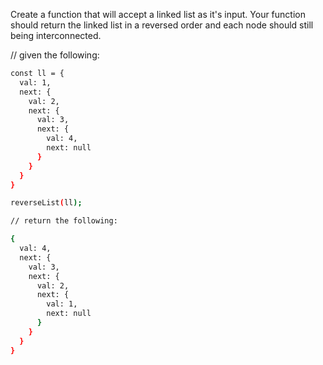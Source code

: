 Create a function that will accept a linked list as it's input. Your function should return the linked list in a reversed order and each node should still being interconnected.

// given the following:
```sh
const ll = {
  val: 1,
  next: {
    val: 2,
    next: {
      val: 3,
      next: {
        val: 4,
        next: null
      }
    }
  }
}

reverseList(ll);

// return the following:

{
  val: 4,
  next: {
    val: 3,
    next: {
      val: 2,
      next: {
        val: 1,
        next: null
      }
    }
  }
}